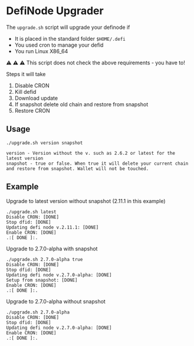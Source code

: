 # DefiNode Upgrader

The ```upgrade.sh``` script will upgrade your definode if

- It is placed in the standard folder ```$HOME/.defi```
- You used cron to manage your defid
- You run Linux X86_64

:warning: :warning: :warning: This script does not check the above requirements - you have to!

Steps it will take

1. Disable CRON
2. Kill defid
3. Download update
4. If snapshot delete old chain and restore from snapshot
5. Restore CRON

## Usage

```
./upgrade.sh version snapshot

version - Version without the v. such as 2.6.2 or latest for the latest version
snapshot - true or false. When true it will delete your current chain and restore from snapshot. Wallet will not be touched.
```

## Example

Upgrade to latest version without snapshot (2.11.1 in this example)

```
./upgrade.sh latest
Disable CRON: [DONE]
Stop dfid: [DONE]
Updating defi node v.2.11.1: [DONE]
Enable CRON: [DONE]
.:[ DONE ]:.
```

Upgrade to 2.7.0-alpha with snapshot

```
./upgrade.sh 2.7.0-alpha true
Disable CRON: [DONE]
Stop dfid: [DONE]
Updating defi node v.2.7.0-alpha: [DONE]
Setup from snapshot: [DONE]
Enable CRON: [DONE]
.:[ DONE ]:.
```

Upgrade to 2.7.0-alpha without snapshot

```
./upgrade.sh 2.7.0-alpha
Disable CRON: [DONE]
Stop dfid: [DONE]
Updating defi node v.2.7.0-alpha: [DONE]
Enable CRON: [DONE]
.:[ DONE ]:.
```
